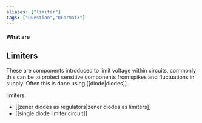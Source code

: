 ```yaml
---
aliases: ["limiter"]
tags: ["Question","QFormat3"]
---
```


#### What are
## Limiters
These are components introduced to limit voltage within circuits, commonly this can be to protect sensitive components from spikes and fluctuations in supply. Often this is done using [[diode|diodes]].

limiters:
- [[zener diodes as regulators|zener diodes as limiters]]
- [[single diode limiter circuit]]